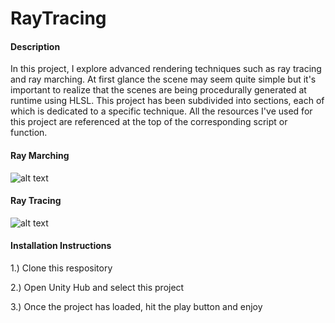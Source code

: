 # RayTracing
#### Description
In this project, I explore advanced rendering techniques such as ray tracing and ray marching. At first glance the scene may seem quite simple but it's important to realize that the scenes are being procedurally generated at runtime using HLSL. This project has been subdivided into sections, each of which is dedicated to a specific technique. All the resources I've used for this project are referenced at the top of the corresponding script or function.

#### Ray Marching
![alt text](https://github.com/Christian-Smola/RayTracing/blob/main/Ray%20Tracing/Assets/Resources/Screenshots/Screenshot%209.jpg)
#### Ray Tracing
![alt text](https://github.com/Christian-Smola/RayTracing/blob/main/Ray%20Tracing/Assets/Resources/Screenshots/Screenshot%201.jpg)

#### Installation Instructions
1.) Clone this respository

2.) Open Unity Hub and select this project

3.) Once the project has loaded, hit the play button and enjoy